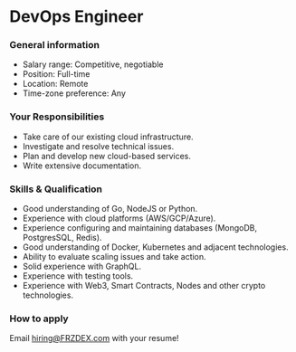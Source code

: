 # DevOps Engineer

### General information

* Salary range: Competitive, negotiable
* Position: Full-time
* Location: Remote
* Time-zone preference: Any

### Your Responsibilities

* Take care of our existing cloud infrastructure.
* Investigate and resolve technical issues.
* Plan and develop new cloud-based services.
* Write extensive documentation.

### Skills & Qualification

* Good understanding of Go, NodeJS or Python.
* Experience with cloud platforms (AWS/GCP/Azure).
* Experience configuring and maintaining databases (MongoDB, PostgresSQL, Redis).
* Good understanding of Docker, Kubernetes and adjacent technologies.
* Ability to evaluate scaling issues and take action.
* Solid experience with GraphQL.
* Experience with testing tools.
* Experience with Web3, Smart Contracts, Nodes and other crypto technologies.

### How to apply

Email hiring@FRZDEX.com with your resume!
